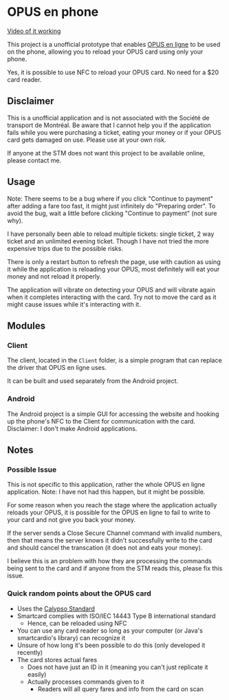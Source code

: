 # OPUS en phone

[Video of it working](https://youtu.be/V81LdTvAP0I)

This project is a unofficial prototype that enables [OPUS en ligne](https://opusenligne.ca/) to be used on the phone, allowing you to reload your OPUS card using only your phone.

Yes, it is possible to use NFC to reload your OPUS card.
No need for a $20 card reader.

## Disclaimer

This is a unofficial application and is not associated with the Société de transport de Montréal.
Be aware that I cannot help you if the application fails while you were purchasing a ticket, eating your money or if your OPUS card gets damaged on use.
Please use at your own risk.

If anyone at the STM does not want this project to be available online, please contact me.

## Usage

Note: There seems to be a bug where if you click "Continue to payment" after adding a fare too fast, it might just infinitely do "Preparing order".
To avoid the bug, wait a little before clicking "Continue to payment" (not sure why).

I have personally been able to reload multiple tickets: single ticket, 2 way ticket and an unlimited evening ticket.
Though I have not tried the more expensive trips due to the possible risks.

There is only a restart button to refresh the page, use with caution as using it while the application is reloading your OPUS, most definitely will eat your money and not reload it properly.

The application will vibrate on detecting your OPUS and will vibrate again when it completes interacting with the card.
Try not to move the card as it might cause issues while it's interacting with it.

## Modules

### Client

The client, located in the `Client` folder, is a simple program that can replace the driver that OPUS en ligne uses.

It can be built and used separately from the Android project.

### Android

The Android project is a simple GUI for accessing the website and hooking up the phone's NFC to the Client for communication with the card.
Disclaimer: I don't make Android applications.

## Notes

### Possible Issue

This is not specific to this application, rather the whole OPUS en ligne application.
Note: I have not had this happen, but it might be possible.

For some reason when you reach the stage where the application actually reloads your OPUS, it is possible for the OPUS en ligne to fail to write to your card and not give you back your money.

If the server sends a Close Secure Channel command with invalid numbers, then that means the server knows it didn't successfully write to the card and should cancel the transcation (it does not and eats your money).

I believe this is an problem with how they are processing the commands being sent to the card and if anyone from the STM reads this, please fix this issue.

### Quick random points about the OPUS card

- Uses the [Calypso Standard](https://en.wikipedia.org/wiki/Calypso_(electronic_ticketing_system)) 
- Smartcard complies with ISO/IEC 14443 Type B international standard
  - Hence, can be reloaded using NFC
- You can use any card reader so long as your computer (or Java's smartcardio's library) can recognize it
- Unsure of how long it's been possible to do this (only developed it recently)
- The card stores actual fares
  - Does not have just an ID in it (meaning you can't just replicate it easily)
  - Actually processes commands given to it
    - Readers will all query fares and info from the card on scan

